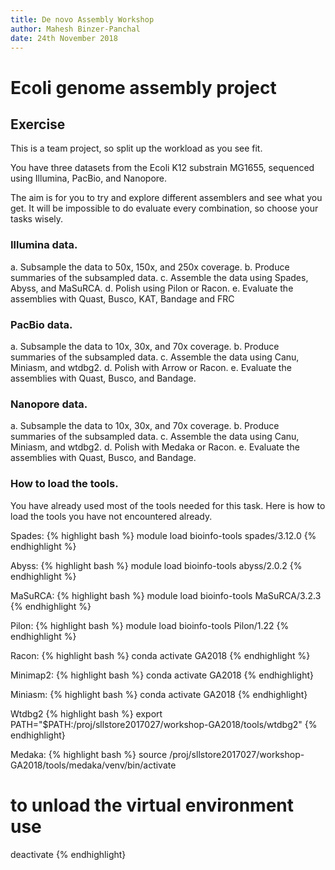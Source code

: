 ```yaml
---
title: De novo Assembly Workshop
author: Mahesh Binzer-Panchal
date: 24th November 2018
---
```

# Ecoli genome assembly project

## Exercise

This is a team project, so split up the workload as you see fit.

You have three datasets from the Ecoli K12 substrain MG1655, sequenced using Illumina, PacBio, and Nanopore.

The aim is for you to try and explore different assemblers and see what you get. It will be impossible to
do evaluate every combination, so choose your tasks wisely.

### Illumina data.

a. Subsample the data to 50x, 150x, and 250x coverage.
b. Produce summaries of the subsampled data.
c. Assemble the data using Spades, Abyss, and MaSuRCA.
d. Polish using Pilon or Racon.
e. Evaluate the assemblies with Quast, Busco, KAT, Bandage and FRC

### PacBio data.

a. Subsample the data to 10x, 30x, and 70x coverage.
b. Produce summaries of the subsampled data.
c. Assemble the data using Canu, Miniasm, and wtdbg2.
d. Polish with Arrow or Racon.
e. Evaluate the assemblies with Quast, Busco, and Bandage.

### Nanopore data.

a. Subsample the data to 10x, 30x, and 70x coverage.
b. Produce summaries of the subsampled data.
c. Assemble the data using Canu, Miniasm, and wtdbg2.
d. Polish with Medaka or Racon.
e. Evaluate the assemblies with Quast, Busco, and Bandage.

### How to load the tools.

You have already used most of the tools needed for this task. Here is how to
load the tools you have not encountered already.

Spades:
{% highlight bash %}
module load bioinfo-tools spades/3.12.0
{% endhighlight %}

Abyss:
{% highlight bash %}
module load bioinfo-tools abyss/2.0.2
{% endhighlight %}

MaSuRCA:
{% highlight bash %}
module load bioinfo-tools MaSuRCA/3.2.3
{% endhighlight %}

Pilon:
{% highlight bash %}
module load bioinfo-tools Pilon/1.22
{% endhighlight %}

Racon:
{% highlight bash %}
conda activate GA2018
{% endhighlight %}

Minimap2:
{% highlight bash %}
conda activate GA2018
{% endhighlight}

Miniasm:
{% highlight bash %}
conda activate GA2018
{% endhighlight}

Wtdbg2
{% highlight bash %}
export PATH="$PATH:/proj/sllstore2017027/workshop-GA2018/tools/wtdbg2"
{% endhighlight}

Medaka:
{% highlight bash %}
source /proj/sllstore2017027/workshop-GA2018/tools/medaka/venv/bin/activate
# to unload the virtual environment use
deactivate
{% endhighlight}

